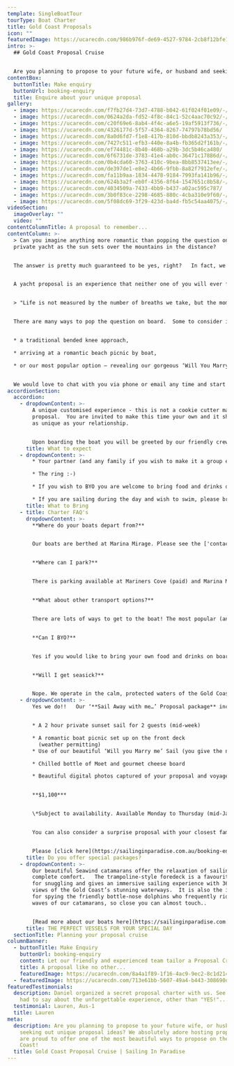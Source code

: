 ```yaml
---
template: SingleBoatTour
tourType: Boat Charter
title: Gold Coast Proposals
icon: ""
featuredImage: https://ucarecdn.com/986b976f-de69-4527-9784-2cb8f12bfe15/-/preview/-/enhance/50/
intro: >-
  ## Gold Coast Proposal Cruise


  Are you planning to propose to your future wife, or husband and seeking out unique proposal ideas?   Firstly, congratulations, this is such an exciting time!!    Secondly, we are thrilled that you are here as we absolutely adore hosting proposals and are proud to offer one of the most beautiful ways to propose on the Gold Coast!
contentBox:
  buttonTitle: Make enquiry
  buttonUrl: booking-enquiry
  title: Enquire about your unique proposal
gallery:
  - image: https://ucarecdn.com/f7fb27d4-73d7-4788-b042-61f024f01e09/-/preview/-/enhance/50/
  - image: https://ucarecdn.com/0624a2da-fd52-4f8c-84c1-52c4aac70c92/-/preview/-/enhance/50/
  - image: https://ucarecdn.com/c20f69e6-8ab4-4f4c-a6e5-19af5913f736/-/preview/-/enhance/50/
  - image: https://ucarecdn.com/4326177d-5f57-4364-8267-74797b78bd56/
  - image: https://ucarecdn.com/8a0d6fd7-f1e8-417b-810d-bbdb8243a353/-/preview/-/enhance/50/
  - image: https://ucarecdn.com/7427c511-efb3-440e-8a4b-fb365d2f161b/-/preview/-/enhance/50/
  - image: https://ucarecdn.com/ef74481c-8b40-468b-a29b-3dc5b46ca480/
  - image: https://ucarecdn.com/6f6731de-3783-41e4-ab0c-36471c17886d/-/preview/-/enhance/50/
  - image: https://ucarecdn.com/0b4cda60-3763-410c-9bea-8bb8537413ee/-/preview/-/enhance/23/
  - image: https://ucarecdn.com/de397de1-e8e2-4b66-9fbb-8a82f7912efe/-/preview/-/enhance/20/
  - image: https://ucarecdn.com/fa11b9aa-1834-4478-9184-7993fa141b96/-/preview/-/enhance/17/
  - image: https://ucarecdn.com/624b3a2f-eb0f-4356-8f64-1547651c8b58/-/preview/-/enhance/50/
  - image: https://ucarecdn.com/4034509a-7433-4bb9-b437-a02ac595c787/
  - image: https://ucarecdn.com/3b0f83ce-2298-4685-880c-4cba310e9f60/-/preview/-/enhance/19/
  - image: https://ucarecdn.com/5f08dc69-3f29-423d-ba4d-fb5c54aa4075/-/preview/-/enhance/50/
videoSection:
  imageOverlay: ""
  video: ""
contentColumnTitle: A proposal to remember...
contentColumn: >-
  > Can you imagine anything more romantic than popping the question on your own
  private yacht as the sun sets over the mountains in the distance?   


  The answer is pretty much guaranteed to be yes, right?   In fact, we have a 100% success rate to date, so be sure to have that engagement ring at the ready...


  A yacht proposal is an experience that neither one of you will ever forget. Our beautiful waterways are the perfect backdrop for romance.  We invite you to sail away on your own private yacht, relaxing on the trampoline style foredeck, sipping champagne and nibbling on gourmet cheese platters to the sounds of your favourite tunes and the waves lapping beneath.   You may even be joined by the friendly bottle-nose dolphins who frequently ride the bow waves of our catamarans.  


  > "Life is not measured by the number of breaths we take, but the moments that take our breath away"


  There are many ways to pop the question on board.  Some to consider include;


  * a traditional bended knee approach,

  * arriving at a romantic beach picnic by boat,

  * or our most popular option – revealing our gorgeous ‘Will You Marry Me’ Sail at sunset (the sail can be hoisted discretely by our onboard crew at just the right time.  


  We would love to chat with you via phone or email any time and start planning your perfect proposal which can be fully customised to your wishes.
accordionSection:
  accordion:
    - dropdownContent: >-
        A unique customised experience - this is not a cookie cutter marriage
        proposal.  You are invited to make this time your own and it should be
        as unique as your relationship.   


        Upon boarding the boat you will be greeted by our friendly crew who will adapt to your preference of their involvement on board.    We invite you to take a walk around the boat and find a place to chill out with a drink and enjoy the beautiful views and the sounds of the water.   When it comes time to pop the question should you have planned with our team in advance to use our beautiful 'will you marry me' sail simply give our skipper the nod and we will unfurl it at the perfect moment... often to the sounds of a favourite song you may have let us know about.
      title: What to expect
    - dropdownContent: >-
        * Your partner (and any family if you wish to make it a group event)

        * The ring :-)

        * If you wish to BYO you are welcome to bring food and drinks on board. We also provide fully catered packages

        * If you are sailing during the day and wish to swim, please bring towels
      title: What to Bring
    - title: Charter FAQ's
      dropdownContent: >-
        **Where do your boats depart from?**


        Our boats are berthed at Marina Mirage. Please see the ['contact us'](https://sailinginparadise.com.au/contact-us/) page on our website[](https://www.sailinginparadise.com.au/contact-us/) for further details and a map. Marina Mirage is about 10 mins from Surfers and 15 mins from Broadbeach.


        **Where can I park?**


        There is parking available at Mariners Cove (paid) and Marina Mirage plus limited street parking on Seaworld Drive.  Please check signage at time of parking and consider ride share for a stress free arrival at your charter (especially during busy times of year).  


        **What about other transport options?**


        There are lots of ways to get to the boat! The most popular (and cost effective/convenient) is often via Maxi Taxis.


        **Can I BYO?**


        Yes if you would like to bring your own food and drinks on board that is completely fine.


        **Will I get seasick?**


        Nope. We operate in the calm, protected waters of the Gold Coast Broadwater. We do not go offshore (into the open ocean) so we do not experience large waves. Our catamarans are very stable, and do not have the same side to side rocking motion as experienced by single hull vessels so you won't get seasick or spill your drink either :-).
    - dropdownContent: >-
        Yes we do!!   Our ‘**Sail Away with me…’ Proposal package** includes;


        * A 2 hour private sunset sail for 2 guests (mid-week)

        * A romantic boat picnic set up on the front deck
          (weather permitting)
        * Use of our beautiful ‘Will you Marry me’ Sail (you give the nod)

        * Chilled bottle of Moet and gourmet cheese board

        * Beautiful digital photos captured of your proposal and voyage 


        **$1,100***


        \*Subject to availability. Available Monday to Thursday (mid-January to mid-November, excl public holidays).  Weekends may be available on request, please enquire. 


        You can also consider a surprise proposal with your closest family and friends on board.  Please contact us for a quote for a customised private charter for larger groups.


        Please [click here](https://sailinginparadise.com.au/booking-enquiry) to request a proposal charter info pack via email.
      title: Do you offer special packages?
    - dropdownContent: >-
        Our beautiful Seawind catamarans offer the relaxation of sailing in
        complete comfort.   The trampoline-style foredeck is a favourite spot
        for snuggling and gives an immersive sailing experience with 360 degree
        views of the Gold Coast’s stunning waterways.  It is also the ideal spot
        for spying the friendly bottle-nose dolphins who frequently ride the bow
        waves of our catamarans, so close you can almost touch.. 


        [Read more about our boats here](https://sailinginparadise.com.au/our-boats/)
      title: THE PERFECT VESSELS FOR YOUR SPECIAL DAY
  sectionTitle: Planning your proposal cruise
columnBanner:
  - buttonTitle: Make Enquiry
    buttonUrl: booking-enquiry
    content: Let our friendly and experienced team tailor a Proposal Cruise to impress.
    title: A proposal like no other...
    featuredImage: https://ucarecdn.com/8a4a1f89-1f16-4ac9-9ec2-8c1d21465116/
  - featuredImage: https://ucarecdn.com/713e61bb-5607-49a4-b443-308690d6a0a4/-/preview/-/enhance/27/
featuredTestimonials:
  description: Daniel organized a secret proposal charter with us. See what Lauren
    had to say about the unforgettable experience, other than "YES!"...
  testimonial: Lauren, Aus-1
  title: Lauren
meta:
  description: Are you planning to propose to your future wife, or husband and
    seeking out unique proposal ideas? We absolutely adore hosting proposals and
    are proud to offer one of the most beautiful ways to propose on the Gold
    Coast!
  title: Gold Coast Proposal Cruise | Sailing In Paradise
---
```

